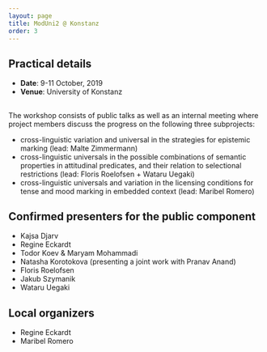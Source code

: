 ```yaml
---
layout: page
title: ModUni2 @ Konstanz
order: 3
--- 
```


## Practical details

* **Date**: 9-11 October, 2019
* **Venue**: University of Konstanz

## 

The workshop consists of public talks as well as an internal meeting 
where project members discuss the progress on the following three subprojects:
  - cross-linguistic variation and universal in the strategies for epistemic marking (lead: Malte Zimmermann)
  - cross-linguistic universals in the possible combinations of semantic properties in attitudinal predicates, and their relation to selectional restrictions (lead: Floris Roelofsen + Wataru Uegaki)
  - cross-linguistic universals and variation in the licensing conditions for tense and mood marking in embedded context (lead: Maribel Romero)

## Confirmed presenters for the public component

- Kajsa Djarv
- Regine Eckardt
- Todor Koev & Maryam Mohammadi
- Natasha Korotokova (presenting a joint work with Pranav Anand)
- Floris Roelofsen
- Jakub Szymanik
- Wataru Uegaki

## Local organizers

- Regine Eckardt
- Maribel Romero
